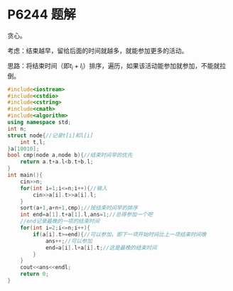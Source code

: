 # P6244 题解

贪心。

考虑：结束越早，留给后面的时间就越多，就能参加更多的活动。

思路：将结束时间（即$t_i+l_i$）排序，遍历，如果该活动能参加就参加，不能就拉倒。

```cpp
#include<iostream>
#include<cstdio>
#include<cstring>
#include<cmath>
#include<algorithm>
using namespace std;
int n;
struct node{//记录t[i]和l[i] 
	int t,l;
}a[10010];
bool cmp(node a,node b){//结束时间早的优先 
	return a.t+a.l<b.t+b.l;
}
int main(){
	cin>>n;
	for(int i=1;i<=n;i++){//输入 
		cin>>a[i].t>>a[i].l;
	}
	sort(a+1,a+n+1,cmp);//按结束时间早的排序 
	int end=a[1].t+a[1].l,ans=1;//总得参加一个吧 
	//end记录最晚的一项的结束时间 
	for(int i=2;i<=n;i++){
		if(a[i].t>=end){//可以参加，即下一项开始时间比上一项结束时间晚 
			ans++;//可以参加 
			end=a[i].l+a[i].t;//这是最晚的结束时间 
		}
	}
	cout<<ans<<endl;
	return 0;
}

```